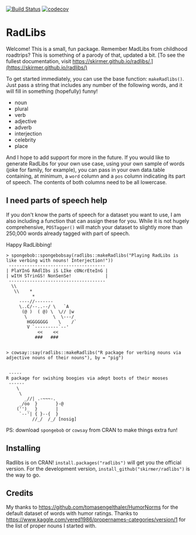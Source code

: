 [![Build Status](https://travis-ci.org/skirmer/radlibs.svg?branch=master)](https://travis-ci.org/skirmer/radlibs) 
[![codecov](https://codecov.io/gh/skirmer/radlibs/branch/master/graph/badge.svg)](https://codecov.io/gh/skirmer/radlibs)

# RadLibs

Welcome! This is a small, fun package. Remember MadLibs from childhood roadtrips? This is something of 
a parody of that, updated a bit. [To see the fullest documentation, visit https://skirmer.github.io/radlibs/.](https://skirmer.github.io/radlibs/)

To get started immediately, you can use the base function: `makeRadlibs()`. Just pass a string that
includes any number of the following words, and it will fill in something (hopefully) funny!

* noun
* plural
* verb
* adjective
* adverb
* interjection
* celebrity
* place

And I hope to add support for more in the future. If you would like to generate RadLibs for your 
own use case, using your own sample of words (joke for family, for example), you can pass in your own
data.table containing, at minimum, a `word` column and a `pos` column indicating its part of speech. 
The contents of both columns need to be all lowercase.

## I need parts of speech help

If you don't know the parts of speech for a dataset you want to use, I am also including a 
function that can assign these for you. While it is not hugely comprehensive, `POSTagger()` will match your dataset to slightly more than 250,000 words already tagged with part of speech. 

Happy RadLibbing!

```
> spongebob::spongebobsay(radlibs::makeRadlibs("Playing RadLibs is like verbing with nouns! Interjection!"))
 ------------------------------------- 
| PlaYInG RAdlIbs iS LIke cONcrEteInG |
| wItH STrinGS! NonSenSe!             |
 ------------------------------------- 
  \\
   \\    *
          *
     ----//-------
     \..C/--..--/ \   `A
      (@ )  ( @) \  \// |w
       \          \  \---/
        HGGGGGGG    \    /`
        V `---------`--'
            <<    <<
           ###   ###
           
```

```
> cowsay::say(radlibs::makeRadlibs("R package for verbing nouns via adjective nouns of their nouns"), by = "pig")


 ----- 
R package for swishing boogies via adept boots of their mooses 
 ------ 
    \   
     \
       _//| .-~~~-.
     _/oo  }       }-@
    ('')_  }       |
     `--'| { }--{  }
          //_/  /_/ [nosig]
```
PS: download `spongebob` or `cowsay` from CRAN to make things extra fun!

## Installing

Radlibs is on CRAN! `install.packages("radlibs")` will get you the official version.
For the development version, `install_github("skirmer/radlibs")` is the way to go.

## Credits

My thanks to https://github.com/tomasengelthaler/HumorNorms for the default dataset of words with 
humor ratings. Thanks to https://www.kaggle.com/vered1986/propernames-categories/version/1 for 
the list of proper nouns I started with.
